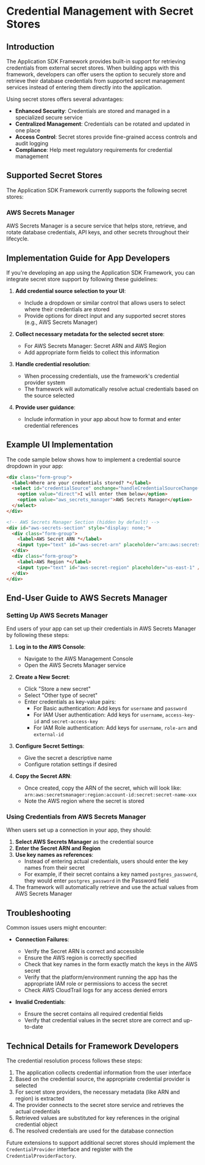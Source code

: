 # Credential Management with Secret Stores

## Introduction

The Application SDK Framework provides built-in support for retrieving credentials from external secret stores. When building apps with this framework, developers can offer users the option to securely store and retrieve their database credentials from supported secret management services instead of entering them directly into the application.

Using secret stores offers several advantages:

- **Enhanced Security**: Credentials are stored and managed in a specialized secure service
- **Centralized Management**: Credentials can be rotated and updated in one place
- **Access Control**: Secret stores provide fine-grained access controls and audit logging
- **Compliance**: Help meet regulatory requirements for credential management

## Supported Secret Stores

The Application SDK Framework currently supports the following secret stores:

### AWS Secrets Manager

AWS Secrets Manager is a secure service that helps store, retrieve, and rotate database credentials, API keys, and other secrets throughout their lifecycle.

## Implementation Guide for App Developers

If you're developing an app using the Application SDK Framework, you can integrate secret store support by following these guidelines:

1. **Add credential source selection to your UI**:
   - Include a dropdown or similar control that allows users to select where their credentials are stored
   - Provide options for direct input and any supported secret stores (e.g., AWS Secrets Manager)

2. **Collect necessary metadata for the selected secret store**:
   - For AWS Secrets Manager: Secret ARN and AWS Region
   - Add appropriate form fields to collect this information

3. **Handle credential resolution**:
   - When processing credentials, use the framework's credential provider system
   - The framework will automatically resolve actual credentials based on the source selected

4. **Provide user guidance**:
   - Include information in your app about how to format and enter credential references

## Example UI Implementation

The code sample below shows how to implement a credential source dropdown in your app:

```html
<div class="form-group">
  <label>Where are your credentials stored? *</label>
  <select id="credentialSource" onchange="handleCredentialSourceChange()">
    <option value="direct">I will enter them below</option>
    <option value="aws_secrets_manager">AWS Secrets Manager</option>
  </select>
</div>

<!-- AWS Secrets Manager Section (hidden by default) -->
<div id="aws-secrets-section" style="display: none;">
  <div class="form-group">
    <label>AWS Secret ARN *</label>
    <input type="text" id="aws-secret-arn" placeholder="arn:aws:secretsmanager:..." />
  </div>
  <div class="form-group">
    <label>AWS Region *</label>
    <input type="text" id="aws-secret-region" placeholder="us-east-1" />
  </div>
</div>
```

## End-User Guide to AWS Secrets Manager

### Setting Up AWS Secrets Manager

End users of your app can set up their credentials in AWS Secrets Manager by following these steps:

1. **Log in to the AWS Console**:
   - Navigate to the AWS Management Console
   - Open the AWS Secrets Manager service

2. **Create a New Secret**:
   - Click "Store a new secret"
   - Select "Other type of secret"
   - Enter credentials as key-value pairs:
     - For Basic authentication: Add keys for `username` and `password`
     - For IAM User authentication: Add keys for `username`, `access-key-id` and `secret-access-key`
     - For IAM Role authentication: Add keys for `username`, `role-arn` and `external-id`

3. **Configure Secret Settings**:
   - Give the secret a descriptive name
   - Configure rotation settings if desired

4. **Copy the Secret ARN**:
   - Once created, copy the ARN of the secret, which will look like: `arn:aws:secretsmanager:region:account-id:secret:secret-name-xxx`
   - Note the AWS region where the secret is stored

### Using Credentials from AWS Secrets Manager

When users set up a connection in your app, they should:

1. **Select AWS Secrets Manager** as the credential source 
2. **Enter the Secret ARN and Region**
3. **Use key names as references**:
   - Instead of entering actual credentials, users should enter the key names from their secret
   - For example, if their secret contains a key named `postgres_password`, they would enter `postgres_password` in the Password field
4. The framework will automatically retrieve and use the actual values from AWS Secrets Manager

## Troubleshooting

Common issues users might encounter:

- **Connection Failures**:
  - Verify the Secret ARN is correct and accessible
  - Ensure the AWS region is correctly specified
  - Check that key names in the form exactly match the keys in the AWS secret
  - Verify that the platform/environment running the app has the appropriate IAM role or permissions to access the secret
  - Check AWS CloudTrail logs for any access denied errors

- **Invalid Credentials**:
  - Ensure the secret contains all required credential fields
  - Verify that credential values in the secret store are correct and up-to-date

## Technical Details for Framework Developers

The credential resolution process follows these steps:

1. The application collects credential information from the user interface
2. Based on the credential source, the appropriate credential provider is selected
3. For secret store providers, the necessary metadata (like ARN and region) is extracted
4. The provider connects to the secret store service and retrieves the actual credentials
5. Retrieved values are substituted for key references in the original credential object
6. The resolved credentials are used for the database connection

Future extensions to support additional secret stores should implement the `CredentialProvider` interface and register with the `CredentialProviderFactory`.